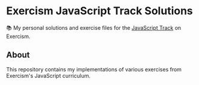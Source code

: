 # Exercism JavaScript Track Solutions

📚 My personal solutions and exercise files for the [JavaScript Track](https://exercism.org/tracks/javascript) on Exercism.

## About

This repository contains my implementations of various exercises from Exercism's JavaScript curriculum.